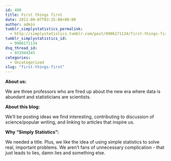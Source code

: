 ```yaml
---
id: 480
title: First things first
date: 2011-09-07T03:25:00+00:00
author: admin
tumblr_simplystatistics_permalink:
  - http://simplystatistics.tumblr.com/post/9906171134/first-things-first
tumblr_simplystatistics_id:
  - 9906171134
dsq_thread_id:
  - 933944345
categories:
  - Uncategorized
slug: "first-things-first"
---
```

**About us:**

We are three professors who are fired up about the new era where data is abundant and statisticians are scientists. 

**About this blog:**

We&#8217;ll be posting ideas we find interesting, contributing to discussion of science/popular writing, and linking to articles that inspire us. 

**Why &#8220;Simply Statistics&#8221;:**

We needed a title. Plus, we like the idea of using simple statistics to solve real, important problems. We aren&#8217;t fans of unnecessary complication - that just leads to lies, damn lies and something else. 
